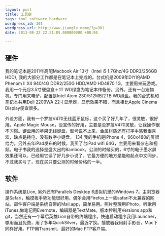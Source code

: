 ```yaml
---
layout: post
title: 工具癖
tags: tool software hardware
wordpress_id: 301
wordpress_url: http://www.jiangle.name/?p=301
date: 2011-08-22 22:21:09.000000000 +08:00

---
```

## 硬件 ##
我的笔记本是2011年高配Macbook Air 13寸（Intel i5 1.7Ghz/4G DDR3/256GB HDD), 我的大部分工作都是在笔记本上完成的。台式机是2009年DIY的AMD Phenom II X4 940/4G DDR2/250G HDD/AMD HD4870 1G，主要用来玩游戏。我用一个元谷3.5寸硬盘盒＋1T WD绿盘为笔记本作备份。另外，还有一台宠物机，专门用来电驴，配置是Intel Atom 230/512MB/2TB WD绿盘。我的台式机和笔记本共用Dell 2209WA 22寸显示器，显示效果不错，而且相比Apple Cinema Display便宜很多。

外设方面，我有一个罗技V470无线蓝牙鼠标，这个买了好几年了，很灵敏，很好用。Apple Magic Mouse，没宣传的好用，主要是没罗技V470灵敏，让我操作很不习惯。键盘用的苹果无线键盘，型号说不上来，金属材质还有打字手感我很喜欢，缺点是耗电，没有数字小键盘。
134
我的手机是iPhone 4，960x480的屏很给力。另外去年iPad发布的时候，我买了台iPad wifi 64G，主要用来看杂志和视频。电子书我的选择是盛大出的Bambook，公测的时候买的，6寸的电子墨水屏效果还可以，已经用它读了好几步小说了，它最方便的地方是能和起点中文同步，不过我买亏了，现在买只要公测的时候价格的一半。

## 软件 ##
操作系统是Lion, 另外还有Parallels Desktop 6虚拟机里的Windows 7。主浏览器是Safari，触摸板手势功能很好用，偶尔会用Firefox上一些safari不太兼容的网站。邮件客户端是系统自带的Mail.app，简单易用。照片整理用iPhoto，听歌用iTunes,做笔记用Evernote，编辑器是TextMate。版本控制用Versions app和 git，当然还有一个幕后英雄Lion自带的终端程序。快速启动程序我用Launcher，够用而且免费，用了多年QuickSilver，最近才换。播放器我用射手影音，Mac下同样好用。FTP用Transmit，最好的Mac FTP客户端。